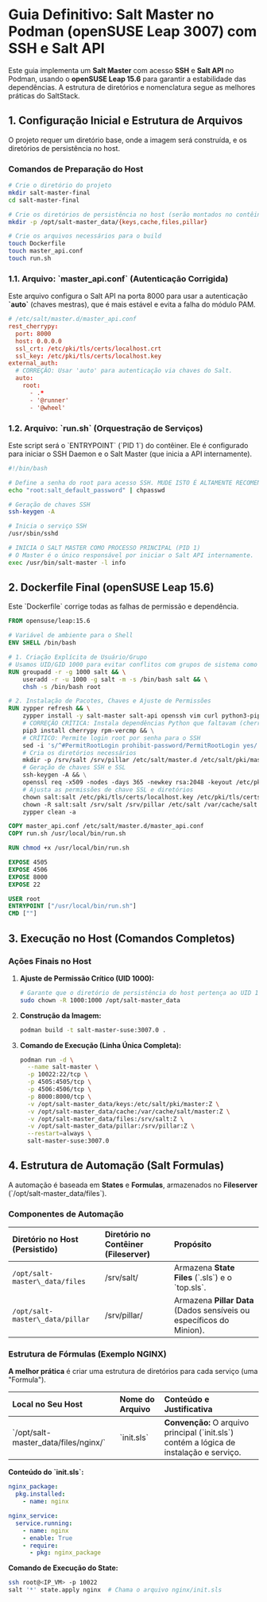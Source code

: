 # Guia Definitivo: Salt Master no Podman (openSUSE Leap 3007) com SSH e Salt API

Este guia implementa um **Salt Master** com acesso **SSH** e **Salt API** no Podman, usando o **openSUSE Leap 15.6** para garantir a estabilidade das dependências. A estrutura de diretórios e nomenclatura segue as melhores práticas do SaltStack.

## 1. Configuração Inicial e Estrutura de Arquivos

O projeto requer um diretório base, onde a imagem será construída, e os diretórios de persistência no host.

### Comandos de Preparação do Host

```bash
# Crie o diretório do projeto
mkdir salt-master-final
cd salt-master-final

# Crie os diretórios de persistência no host (serão montados no contêiner)
mkdir -p /opt/salt-master_data/{keys,cache,files,pillar}

# Crie os arquivos necessários para o build
touch Dockerfile
touch master_api.conf
touch run.sh
```

### 1.1. Arquivo: \`master_api.conf\` (Autenticação Corrigida)

Este arquivo configura o Salt API na porta 8000 para usar a autenticação **\`auto\`** (chaves mestras), que é mais estável e evita a falha do módulo PAM.

```conf
# /etc/salt/master.d/master_api.conf
rest_cherrypy:
  port: 8000
  host: 0.0.0.0
  ssl_crt: /etc/pki/tls/certs/localhost.crt
  ssl_key: /etc/pki/tls/certs/localhost.key
external_auth:
  # CORREÇÃO: Usar 'auto' para autenticação via chaves do Salt.
  auto:
    root:
      - .*
      - '@runner'
      - '@wheel'
```

### 1.2. Arquivo: \`run.sh\` (Orquestração de Serviços)

Este script será o \`ENTRYPOINT\` (\`PID 1\`) do contêiner. Ele é configurado para iniciar o SSH Daemon e o Salt Master (que inicia a API internamente).

```bash
#!/bin/bash

# Define a senha do root para acesso SSH. MUDE ISTO É ALTAMENTE RECOMENDADO!
echo "root:salt_default_password" | chpasswd

# Geração de chaves SSH
ssh-keygen -A

# Inicia o serviço SSH
/usr/sbin/sshd

# INICIA O SALT MASTER COMO PROCESSO PRINCIPAL (PID 1)
# O Master é o único responsável por iniciar o Salt API internamente.
exec /usr/bin/salt-master -l info
```

## 2. Dockerfile Final (openSUSE Leap 15.6)

Este \`Dockerfile\` corrige todas as falhas de permissão e dependência.

```dockerfile
FROM opensuse/leap:15.6

# Variável de ambiente para o Shell
ENV SHELL /bin/bash

# 1. Criação Explícita de Usuário/Grupo
# Usamos UID/GID 1000 para evitar conflitos com grupos de sistema como 'users' (GID 100).
RUN groupadd -r -g 1000 salt && \
    useradd -r -u 1000 -g salt -m -s /bin/bash salt && \
    chsh -s /bin/bash root

# 2. Instalação de Pacotes, Chaves e Ajuste de Permissões
RUN zypper refresh && \
    zypper install -y salt-master salt-api openssh vim curl python3-pip && \
    # CORREÇÃO CRÍTICA: Instala dependências Python que faltavam (cherrypy, rpm-vercmp) via PIP
    pip3 install cherrypy rpm-vercmp && \
    # CRÍTICO: Permite login root por senha para o SSH
    sed -i 's/^#PermitRootLogin prohibit-password/PermitRootLogin yes/' /etc/ssh/sshd_config && \
    # Cria os diretórios necessários
    mkdir -p /srv/salt /srv/pillar /etc/salt/master.d /etc/salt/pki/master /var/cache/salt/master /var/log/salt /var/run/salt /var/run/sshd /etc/pki/tls/certs && \
    # Geração de chaves SSH e SSL
    ssh-keygen -A && \
    openssl req -x509 -nodes -days 365 -newkey rsa:2048 -keyout /etc/pki/tls/certs/localhost.key -out /etc/pki/tls/certs/localhost.crt -subj "/CN=salt-master" && \
    # Ajusta as permissões de chave SSL e diretórios
    chown salt:salt /etc/pki/tls/certs/localhost.key /etc/pki/tls/certs/localhost.crt && \
    chown -R salt:salt /srv/salt /srv/pillar /etc/salt /var/cache/salt /var/log/salt /var/run/salt && \
    zypper clean -a

COPY master_api.conf /etc/salt/master.d/master_api.conf
COPY run.sh /usr/local/bin/run.sh

RUN chmod +x /usr/local/bin/run.sh

EXPOSE 4505
EXPOSE 4506
EXPOSE 8000
EXPOSE 22

USER root
ENTRYPOINT ["/usr/local/bin/run.sh"]
CMD [""]
```

## 3. Execução no Host (Comandos Completos)

### Ações Finais no Host

1.  **Ajuste de Permissão Crítico (UID 1000):**
    ```bash
    # Garante que o diretório de persistência do host pertença ao UID 1000
    sudo chown -R 1000:1000 /opt/salt-master_data
    ```

2.  **Construção da Imagem:**
    ```bash
    podman build -t salt-master-suse:3007.0 .
    ```

3.  **Comando de Execução (Linha Única Completa):**

    ```bash
    podman run -d \
      --name salt-master \
      -p 10022:22/tcp \
      -p 4505:4505/tcp \
      -p 4506:4506/tcp \
      -p 8000:8000/tcp \
      -v /opt/salt-master_data/keys:/etc/salt/pki/master:Z \
      -v /opt/salt-master_data/cache:/var/cache/salt/master:Z \
      -v /opt/salt-master_data/files:/srv/salt:Z \
      -v /opt/salt-master_data/pillar:/srv/pillar:Z \
      --restart=always \
      salt-master-suse:3007.0
    ```

## 4. Estrutura de Automação (Salt Formulas)

A automação é baseada em **States** e **Formulas**, armazenados no **Fileserver** (\`/opt/salt-master\_data/files\`).

### Componentes de Automação

| Diretório no Host (Persistido) | Diretório no Contêiner (Fileserver) | Propósito |
| :--- | :--- | :--- |
| `/opt/salt-master\_data/files` | /srv/salt/ | Armazena **State Files** (\`.sls\`) e o \`top.sls\`. |
| `/opt/salt-master\_data/pillar` | /srv/pillar/ | Armazena **Pillar Data** (Dados sensíveis ou específicos do Minion). |

### Estrutura de Fórmulas (Exemplo NGINX)

**A melhor prática** é criar uma estrutura de diretórios para cada serviço (uma "Formula").

| Local no Seu Host | Nome do Arquivo | Conteúdo e Justificativa |
| :--- | :--- | :--- |
| \`/opt/salt-master\_data/files/nginx/\` | \`init.sls\` | **Convenção:** O arquivo principal (\`init.sls\`) contém a lógica de instalação e serviço. |

**Conteúdo do \`init.sls\`:**

```yaml
nginx_package:
  pkg.installed:
    - name: nginx

nginx_service:
  service.running:
    - name: nginx
    - enable: True
    - require:
      - pkg: nginx_package
```

**Comando de Execução do State:**

```bash
ssh root@<IP_VM> -p 10022
salt '*' state.apply nginx  # Chama o arquivo nginx/init.sls
```
